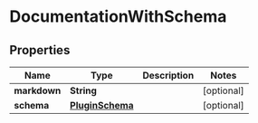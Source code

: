 

# DocumentationWithSchema


## Properties

| Name | Type | Description | Notes |
|------------ | ------------- | ------------- | -------------|
|**markdown** | **String** |  |  [optional] |
|**schema** | [**PluginSchema**](PluginSchema.md) |  |  [optional] |




